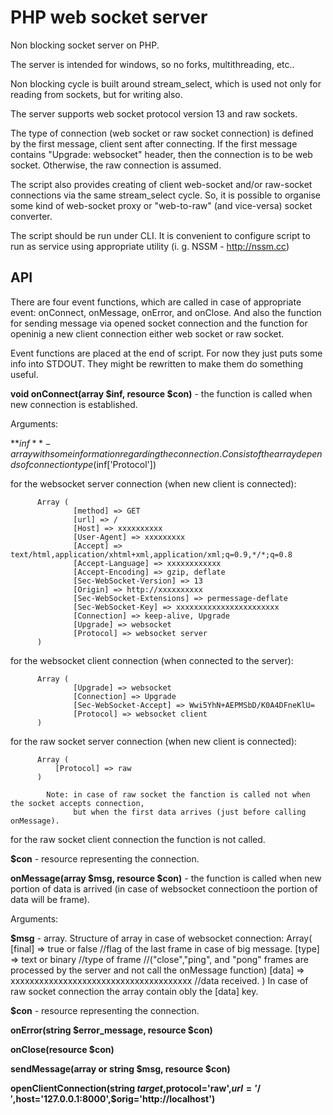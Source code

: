 # PHP web socket server

Non blocking socket server on PHP.

The server is intended for windows, so no forks, multithreading, etc..

Non blocking cycle is built around stream_select, which is used not only for reading from sockets, but for writing also.

The server supports web socket protocol version 13 and raw sockets. 

The type of connection (web socket or raw socket connection) is defined by the first message, client sent after connecting. If the first message contains "Upgrade: websocket" header, then the connection is to be web socket. Otherwise, the raw connection is assumed.

The script also provides creating of client web-socket and/or raw-socket connections via the same stream_select cycle. So, it is possible to organise some kind of web-socket proxy or "web-to-raw" (and vice-versa) socket converter.

The script should be run under CLI. It is convenient to configure script to run as service using appropriate utility (i. g. NSSM - http://nssm.cc)

## API

There are four event functions, which are called in case of appropriate event: onConnect, onMessage, onError, and onClose. And also the function for sending message via opened socket connection and the function for openinig a new client connection either web socket or raw socket.

Event functions are placed at the end of script. For now they just puts some info into STDOUT. They might be rewritten to make them  do something useful.

**void onConnect(array $inf, resource $con)** - the function is called when new connection is established.

  Arguments:
  
  **$inf** - array with some information regarding the connection. Consist of the array depends of connection type ($inf['Protocol']) 
  
  for the websocket server connection (when new client is connected):
        
          Array (
                  [method] => GET
                  [url] => /
                  [Host] => xxxxxxxxxx
                  [User-Agent] => xxxxxxxxx
                  [Accept] => text/html,application/xhtml+xml,application/xml;q=0.9,*/*;q=0.8
                  [Accept-Language] => xxxxxxxxxxxx
                  [Accept-Encoding] => gzip, deflate
                  [Sec-WebSocket-Version] => 13
                  [Origin] => http://xxxxxxxxxx
                  [Sec-WebSocket-Extensions] => permessage-deflate
                  [Sec-WebSocket-Key] => xxxxxxxxxxxxxxxxxxxxxxx
                  [Connection] => keep-alive, Upgrade
                  [Upgrade] => websocket
                  [Protocol] => websocket server
          )
        
  for the websocket client connection (when connected to the server):
        
          Array (
                  [Upgrade] => websocket
                  [Connection] => Upgrade
                  [Sec-WebSocket-Accept] => Wwi5YhN+AEPMSbD/K0A4DFneKlU=
                  [Protocol] => websocket client
          )

  for the raw socket server connection (when new client is connected):
        
          Array (
              [Protocol] => raw
          )
          
            Note: in case of raw socket the fanction is called not when the socket accepts connection, 
                  but when the first data arrives (just before calling onMessage).
        
  for the raw socket client connection the function is not called.
        
  **$con** - resource representing the connection.

**onMessage(array $msg, resource $con)** - the function is called when new portion of data is arrived (in case of websocket connectioon the portion of data will be frame).
  
  Arguments:
  
  **$msg** - array. Structure of array in case of websocket connection:
    Array(
      [final] => true or false //flag of the last frame in case of big message.
      [type] => text or binary //type of frame 
            //("close","ping", and "pong" frames are processed by the server and not call the onMessage function)
      [data] => xxxxxxxxxxxxxxxxxxxxxxxxxxxxxxxxxxxxxx //data received.
    )
    In case of raw socket connection the array contain obly the [data] key.
    
   **$con** - resource representing the connection.

**onError(string $error_message, resource $con)**

**onClose(resource $con)**

**sendMessage(array or string $msg, resource $con)**

**openClientConnection(string $target,$protocol='raw',$url='/',$host='127.0.0.1:8000',$orig='http://localhost')**
